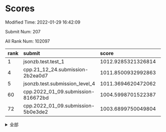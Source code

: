 # Scores

Modified Time: 2022-01-29 16:42:09

Submit Num: 207

All Rank Num: 102097

| rank |               submit               |       score        |       sigma        | pk_num |
| :--- | :--------------------------------- | :----------------- | :----------------- | :----- |
| 1    | jsonzb.test.test_1                 | 1012.9285321326814 | 0.8013822360236763 | 1974   |
| 4    | cpp.21_12_24.submission-2b2ea0d7   | 1011.8500932992863 | 0.7861894388661633 | 1971   |
| 5    | jsonzb.test.submission_level_4     | 1011.3694620472062 | 0.7792283807257884 | 1974   |
| 60   | cpp.2022_01_09.submission-816672bd | 1004.5998701522387 | 0.7146978511667332 | 1973   |
| 72   | cpp.2022_01_09.submission-5b0e3de2 | 1003.6899750049804 | 0.7075021397722725 | 1978   |


<details>
<summary>全部</summary>

| rank |                 submit                 |       score        |       sigma        | pk_num |
| :--- | :------------------------------------- | :----------------- | :----------------- | :----- |
| 1    | jsonzb.test.test_1                     | 1012.9285321326814 | 0.8013822360236763 | 1974   |
| 2    | gobigger.level_3.submission_level_3_49 | 1012.416191183389  | 0.7883423515754252 | 1975   |
| 3    | gobigger.level_3.submission_level_3_24 | 1012.2181089128159 | 0.7845838027267142 | 1970   |
| 4    | cpp.21_12_24.submission-2b2ea0d7       | 1011.8500932992863 | 0.7861894388661633 | 1971   |
| 5    | jsonzb.test.submission_level_4         | 1011.3694620472062 | 0.7792283807257884 | 1974   |
| 6    | gobigger.level_3.submission_level_3_41 | 1011.162136599533  | 0.7634133625411476 | 1971   |
| 7    | gobigger.level_3.submission_level_3_7  | 1011.1588497470624 | 0.782428885827807  | 1969   |
| 8    | gobigger.level_3.submission_level_3_0  | 1011.146563297345  | 0.7593208609131334 | 1972   |
| 9    | gobigger.level_3.submission_level_3_40 | 1010.9369468313887 | 0.7730884007080064 | 1976   |
| 10   | gobigger.level_3.submission_level_3_19 | 1010.8692318042325 | 0.7598024812223751 | 1975   |
| 11   | gobigger.level_3.submission_level_3_43 | 1010.6771412179046 | 0.7580542730463588 | 1972   |
| 12   | gobigger.level_3.submission_level_3_45 | 1010.5840273643213 | 0.7618852408175104 | 1975   |
| 13   | gobigger.level_3.submission_level_3_35 | 1010.5143271654111 | 0.762787481245793  | 1971   |
| 14   | gobigger.level_3.submission_level_3_8  | 1010.4649290416991 | 0.7661149233248885 | 1972   |
| 15   | gobigger.level_3.submission_level_3_5  | 1010.4389177402128 | 0.7652560399781373 | 1979   |
| 16   | gobigger.level_3.submission_level_3_18 | 1010.4379743017031 | 0.7736368753457769 | 1974   |
| 17   | gobigger.level_3.submission_level_3_2  | 1010.347099237628  | 0.7514939327331254 | 1971   |
| 18   | gobigger.level_3.submission_level_3_1  | 1010.3188219855009 | 0.7536425633658821 | 1974   |
| 19   | gobigger.level_3.submission_level_3_9  | 1010.2379969588334 | 0.7591331064639815 | 1976   |
| 20   | gobigger.level_3.submission_level_3_42 | 1010.1727260319752 | 0.7569396725827781 | 1971   |
| 21   | gobigger.level_3.submission_level_3_47 | 1010.1093810630523 | 0.7527902703803225 | 1971   |
| 22   | gobigger.level_3.submission_level_3_37 | 1010.07967404237   | 0.7589635288974891 | 1973   |
| 23   | gobigger.level_3.submission_level_3_6  | 1010.0299498381308 | 0.7745061601005104 | 1977   |
| 24   | gobigger.level_3.submission_level_3_26 | 1009.9775742320485 | 0.7578752076327528 | 1971   |
| 25   | gobigger.level_3.submission_level_3_10 | 1009.9597490811499 | 0.7472133642175621 | 1976   |
| 26   | gobigger.level_3.submission_level_3_14 | 1009.9473456941759 | 0.7356219525518013 | 1978   |
| 27   | gobigger.level_3.submission_level_3_34 | 1009.9198868183754 | 0.7633554799408689 | 1972   |
| 28   | gobigger.level_3.submission_level_3_29 | 1009.874603922409  | 0.7706680827649502 | 1976   |
| 29   | gobigger.level_3.submission_level_3_4  | 1009.8713643213392 | 0.7607279403212086 | 1974   |
| 30   | gobigger.level_3.submission_level_3_28 | 1009.8712311914426 | 0.7728734580056759 | 1976   |
| 31   | gobigger.level_3.submission_level_3_27 | 1009.8245184676612 | 0.7477706667635533 | 1968   |
| 32   | gobigger.level_3.submission_level_3_22 | 1009.7796496045246 | 0.7513549956843393 | 1979   |
| 33   | gobigger.level_3.submission_level_3_46 | 1009.7256985509792 | 0.7690255156673553 | 1973   |
| 34   | gobigger.level_3.submission_level_3_12 | 1009.6179678804805 | 0.7449072827464529 | 1970   |
| 35   | gobigger.level_3.submission_level_3_31 | 1009.6072179909746 | 0.7589460609907198 | 1975   |
| 36   | gobigger.level_3.submission_level_3_13 | 1009.5926150134732 | 0.7481196756956515 | 1975   |
| 37   | gobigger.level_3.submission_level_3_30 | 1009.5533899120131 | 0.7446312316337005 | 1966   |
| 38   | gobigger.level_3.submission_level_3_11 | 1009.4949005417382 | 0.7476707445082151 | 1974   |
| 39   | gobigger.level_3.submission_level_3_3  | 1009.4643035601724 | 0.7544733672450411 | 1975   |
| 40   | gobigger.level_3.submission_level_3_39 | 1009.4164417092189 | 0.7409912528867618 | 1972   |
| 41   | gobigger.level_3.submission_level_3_44 | 1009.3349796113595 | 0.7366078654654745 | 1970   |
| 42   | gobigger.level_3.submission_level_3_17 | 1009.2820000367482 | 0.7683507414283741 | 1972   |
| 43   | gobigger.level_3.submission_level_3_32 | 1009.2489505285546 | 0.7536569483859051 | 1972   |
| 44   | gobigger.level_3.submission_level_3_23 | 1008.8344977242098 | 0.7603118286666125 | 1975   |
| 45   | gobigger.level_3.submission_level_3_15 | 1008.7554691239221 | 0.7395295150290196 | 1971   |
| 46   | gobigger.level_3.submission_level_3_16 | 1008.7466257274925 | 0.7593019515078099 | 1970   |
| 47   | gobigger.level_3.submission_level_3_25 | 1008.6804527256464 | 0.7431370271295166 | 1975   |
| 48   | gobigger.level_3.submission_level_3_38 | 1008.6145436515005 | 0.7489485080285438 | 1971   |
| 49   | gobigger.level_3.submission_level_3_20 | 1008.5720232301693 | 0.737212005976184  | 1972   |
| 50   | gobigger.level_3.submission_level_3_33 | 1008.553025035956  | 0.7618491315714659 | 1974   |
| 51   | gobigger.level_3.submission_level_3_36 | 1008.4695782716    | 0.739078250677525  | 1974   |
| 52   | gobigger.level_3.submission_level_3_48 | 1008.3789357929612 | 0.7317437981307935 | 1972   |
| 53   | gobigger.level_3.submission_level_3_21 | 1008.2412203863106 | 0.7517237099049879 | 1977   |
| 54   | gobigger.level_1.submission_level_1_33 | 1005.1197463422266 | 0.7152153610180417 | 1972   |
| 55   | gobigger.level_1.submission_level_1_48 | 1004.9146073240795 | 0.7295099829093871 | 1971   |
| 56   | gobigger.level_1.submission_level_1_6  | 1004.8788706560198 | 0.7141511315767624 | 1968   |
| 57   | gobigger.level_1.submission_level_1_15 | 1004.8617312750417 | 0.7143441299542631 | 1974   |
| 58   | gobigger.level_1.submission_level_1_27 | 1004.7074426641421 | 0.7350644006891233 | 1977   |
| 59   | gobigger.level_1.submission_level_1_0  | 1004.6645532862193 | 0.7187874637498072 | 1973   |
| 60   | cpp.2022_01_09.submission-816672bd     | 1004.5998701522387 | 0.7146978511667332 | 1973   |
| 61   | gobigger.level_1.submission_level_1_21 | 1004.5213578074272 | 0.7290481338113433 | 1972   |
| 62   | gobigger.level_1.submission_level_1_36 | 1004.4536023286486 | 0.7167636088303015 | 1970   |
| 63   | gobigger.level_1.submission_level_1_35 | 1004.422071203854  | 0.703274009309482  | 1973   |
| 64   | gobigger.level_1.submission_level_1_2  | 1004.2815820289754 | 0.7077583629100681 | 1975   |
| 65   | gobigger.level_1.submission_level_1_40 | 1004.2160651234    | 0.7161216355893112 | 1976   |
| 66   | gobigger.level_1.submission_level_1_20 | 1004.1948459210054 | 0.7293906775389276 | 1975   |
| 67   | gobigger.level_1.submission_level_1_37 | 1004.14795915527   | 0.7274975714672662 | 1973   |
| 68   | gobigger.level_1.submission_level_1_25 | 1004.0648901642377 | 0.7223680160211088 | 1970   |
| 69   | gobigger.level_1.submission_level_1_19 | 1003.8692472388101 | 0.7145639074163233 | 1973   |
| 70   | gobigger.level_1.submission_level_1_43 | 1003.7154009935236 | 0.720731509033343  | 1974   |
| 71   | gobigger.level_1.submission_level_1_18 | 1003.6922942556841 | 0.7193393721240824 | 1969   |
| 72   | cpp.2022_01_09.submission-5b0e3de2     | 1003.6899750049804 | 0.7075021397722725 | 1978   |
| 73   | gobigger.level_1.submission_level_1_4  | 1003.6759471715941 | 0.7098482748777064 | 1975   |
| 74   | gobigger.level_1.submission_level_1_1  | 1003.5920470182016 | 0.7166371412336697 | 1972   |
| 75   | gobigger.level_1.submission_level_1_9  | 1003.5816813984976 | 0.728748150872947  | 1975   |
| 76   | gobigger.level_1.submission_level_1_47 | 1003.5765552288968 | 0.7112337839791953 | 1969   |
| 77   | gobigger.level_1.submission_level_1_17 | 1003.5764573348956 | 0.7169926905410912 | 1968   |
| 78   | gobigger.level_1.submission_level_1_12 | 1003.4014311049926 | 0.7090485491410206 | 1972   |
| 79   | gobigger.level_1.submission_level_1_14 | 1003.4010671505268 | 0.716855996844778  | 1977   |
| 80   | gobigger.level_1.submission_level_1_22 | 1003.366131613253  | 0.7105542066190188 | 1976   |
| 81   | gobigger.level_1.submission_level_1_13 | 1003.3324526688536 | 0.7138340586485052 | 1976   |
| 82   | gobigger.level_1.submission_level_1_44 | 1003.3298043309172 | 0.7252597734911724 | 1977   |
| 83   | gobigger.level_1.submission_level_1_5  | 1003.2563132905817 | 0.7170561908131784 | 1973   |
| 84   | gobigger.level_1.submission_level_1_49 | 1003.2195586004572 | 0.7231719671078365 | 1973   |
| 85   | gobigger.level_1.submission_level_1_42 | 1003.1720070883656 | 0.7204270184064665 | 1975   |
| 86   | gobigger.level_1.submission_level_1_28 | 1003.1453766218325 | 0.7253626312835421 | 1975   |
| 87   | gobigger.level_1.submission_level_1_38 | 1003.0541557876688 | 0.7126042678446315 | 1975   |
| 88   | gobigger.level_1.submission_level_1_32 | 1003.0225961202041 | 0.7163895034429028 | 1972   |
| 89   | gobigger.level_1.submission_level_1_46 | 1002.9858704618149 | 0.7103066620611811 | 1969   |
| 90   | gobigger.level_1.submission_level_1_24 | 1002.9614965986541 | 0.7168067915228092 | 1968   |
| 91   | gobigger.level_1.submission_level_1_29 | 1002.9118533781148 | 0.7174350886339659 | 1974   |
| 92   | gobigger.level_1.submission_level_1_34 | 1002.8894882394251 | 0.7052927576204449 | 1977   |
| 93   | gobigger.level_1.submission_level_1_11 | 1002.8016353039297 | 0.7066828928542759 | 1974   |
| 94   | gobigger.level_1.submission_level_1_23 | 1002.7968020464817 | 0.7051234176724029 | 1971   |
| 95   | gobigger.level_1.submission_level_1_26 | 1002.6674768196485 | 0.7212034760121929 | 1974   |
| 96   | gobigger.level_1.submission_level_1_39 | 1002.5988303315306 | 0.7144437267536    | 1976   |
| 97   | gobigger.level_1.submission_level_1_30 | 1002.5805281309221 | 0.7245630589185243 | 1973   |
| 98   | gobigger.level_1.submission_level_1_16 | 1002.3877304468043 | 0.7148435731408108 | 1972   |
| 99   | gobigger.level_1.submission_level_1_8  | 1002.2841362303074 | 0.713030718190459  | 1971   |
| 100  | gobigger.level_1.submission_level_1_45 | 1002.2094777806385 | 0.7215065021566881 | 1967   |
| 101  | gobigger.level_1.submission_level_1_10 | 1002.1372490048266 | 0.7236489348085737 | 1974   |
| 102  | gobigger.level_1.submission_level_1_3  | 1002.1160702746765 | 0.7030334399114858 | 1973   |
| 103  | gobigger.level_1.submission_level_1_7  | 1002.0154779005484 | 0.7044185660458513 | 1970   |
| 104  | gobigger.level_1.submission_level_1_31 | 1001.8448478510354 | 0.7343576175755876 | 1976   |
| 105  | gobigger.level_1.submission_level_1_41 | 1001.7387030334102 | 0.7041644128642031 | 1970   |
| 106  | gobigger.random.submission_random_34   | 997.1946358750696  | 0.7046049506351569 | 1969   |
| 107  | gobigger.random.submission_random_16   | 997.1585346749795  | 0.7095583703576712 | 1972   |
| 108  | gobigger.random.submission_random_49   | 996.9494280379238  | 0.7206399064163382 | 1976   |
| 109  | gobigger.random.submission_random_35   | 996.9428647303498  | 0.7078878838396498 | 1968   |
| 110  | gobigger.random.submission_random_40   | 996.9204210040065  | 0.7122733607020347 | 1978   |
| 111  | gobigger.random.submission_random_38   | 996.8637762625473  | 0.709217530401168  | 1977   |
| 112  | gobigger.random.submission_random_31   | 996.7904275608569  | 0.6987685362573363 | 1974   |
| 113  | gobigger.random.submission_random_37   | 996.6789960365242  | 0.7123771477349182 | 1974   |
| 114  | gobigger.random.submission_random_44   | 996.667412952626   | 0.7109049845231622 | 1976   |
| 115  | gobigger.random.submission_random_18   | 996.6009275638866  | 0.7222555517545277 | 1972   |
| 116  | gobigger.random.submission_random_29   | 996.599780387214   | 0.7118691703313363 | 1976   |
| 117  | gobigger.random.submission_random_15   | 996.4014041249104  | 0.7170840329360668 | 1971   |
| 118  | gobigger.random.submission_random_7    | 996.3972925895351  | 0.7212479531335404 | 1970   |
| 119  | gobigger.random.submission_random_10   | 996.3827538800751  | 0.7045419674125792 | 1973   |
| 120  | gobigger.random.submission_random_39   | 996.3733802308413  | 0.7055732476406378 | 1972   |
| 121  | gobigger.random.submission_random_23   | 996.2833085820774  | 0.7068063069375076 | 1972   |
| 122  | gobigger.random.submission_random_30   | 996.2737344475876  | 0.7217502080849441 | 1974   |
| 123  | gobigger.random.submission_random_48   | 996.2514662250861  | 0.701313947306458  | 1970   |
| 124  | gobigger.random.submission_random_33   | 996.2296694222952  | 0.7115954555450281 | 1973   |
| 125  | gobigger.random.submission_random_11   | 996.1437013514468  | 0.7042165851919284 | 1970   |
| 126  | gobigger.random.submission_random_5    | 996.1423257319833  | 0.7092564744396778 | 1972   |
| 127  | gobigger.random.submission_random_22   | 996.1049181503064  | 0.7062574520802875 | 1977   |
| 128  | gobigger.random.submission_random_45   | 996.057121206392   | 0.708420702707492  | 1975   |
| 129  | gobigger.random.submission_random_12   | 996.0283320258799  | 0.716566750653261  | 1976   |
| 130  | gobigger.random.submission_random_43   | 995.9727233864928  | 0.7247409099712169 | 1971   |
| 131  | gobigger.random.submission_random_41   | 995.9345985621686  | 0.7159946707479187 | 1972   |
| 132  | gobigger.random.submission_random_19   | 995.897638282929   | 0.7134656339395019 | 1973   |
| 133  | gobigger.random.submission_random_0    | 995.8809009717357  | 0.7215424787561018 | 1971   |
| 134  | gobigger.random.submission_random_4    | 995.8356546422366  | 0.7050335634231708 | 1968   |
| 135  | gobigger.random.submission_random_46   | 995.8299087459351  | 0.7079842180565691 | 1971   |
| 136  | gobigger.random.submission_random_14   | 995.7873744516344  | 0.7117048793063919 | 1973   |
| 137  | gobigger.random.submission_random_32   | 995.7871563586384  | 0.7247292883081747 | 1974   |
| 138  | gobigger.random.submission_random_27   | 995.7692056627874  | 0.7128381759129325 | 1972   |
| 139  | gobigger.random.submission_random_36   | 995.7463684950905  | 0.7247506746791702 | 1971   |
| 140  | gobigger.random.submission_random_2    | 995.6239642974541  | 0.7056986602975485 | 1971   |
| 141  | gobigger.random.submission_random_21   | 995.5346970895602  | 0.7144425747470012 | 1972   |
| 142  | gobigger.random.submission_random_6    | 995.4943488730781  | 0.7274244547305186 | 1969   |
| 143  | gobigger.random.submission_random_1    | 995.4791435994478  | 0.7219581607223278 | 1973   |
| 144  | gobigger.random.submission_random_28   | 995.3146350614745  | 0.7120237399851638 | 1974   |
| 145  | gobigger.random.submission_random_47   | 995.2547044861543  | 0.7077705041526864 | 1973   |
| 146  | gobigger.random.submission_random_20   | 995.1962297164378  | 0.709742637060093  | 1973   |
| 147  | gobigger.random.submission_random_26   | 995.1247423382214  | 0.7100278404135637 | 1971   |
| 148  | gobigger.random.submission_random_9    | 994.8868548483058  | 0.7205655422618745 | 1976   |
| 149  | gobigger.random.submission_random_8    | 994.8692758289591  | 0.7135043864525672 | 1971   |
| 150  | gobigger.random.submission_random_24   | 994.8633065264451  | 0.7125856831815841 | 1974   |
| 151  | gobigger.random.submission_random_17   | 994.7641907502956  | 0.7170568163902965 | 1973   |
| 152  | gobigger.random.submission_random_13   | 994.7444251662531  | 0.732392542331646  | 1968   |
| 153  | gobigger.random.submission_random_3    | 994.7201504903185  | 0.701522303832741  | 1976   |
| 154  | gobigger.random.submission_random_25   | 994.4384866033357  | 0.728709202450592  | 1970   |
| 155  | gobigger.random.submission_random_42   | 994.1493305345799  | 0.7168583129455073 | 1970   |
| 156  | gobigger.level_2.submission_level_2_4  | 993.6194480714122  | 0.749667568569101  | 1968   |
| 157  | gobigger.level_2.submission_level_2_46 | 993.5024951268921  | 0.7240884752678687 | 1969   |
| 158  | gobigger.level_2.submission_level_2_3  | 993.426529799458   | 0.7422618969761061 | 1966   |
| 159  | gobigger.level_2.submission_level_2_9  | 993.3826933717861  | 0.7194038859722122 | 1969   |
| 160  | gobigger.level_2.submission_level_2_19 | 993.3186244003301  | 0.7198538749392298 | 1974   |
| 161  | gobigger.level_2.submission_level_2_48 | 993.1906330879858  | 0.7296629862168977 | 1973   |
| 162  | gobigger.level_2.submission_level_2_0  | 993.1684655424312  | 0.741261495114673  | 1976   |
| 163  | gobigger.level_2.submission_level_2_1  | 993.0329195945427  | 0.7314628080398925 | 1972   |
| 164  | gobigger.level_2.submission_level_2_15 | 992.9509350585718  | 0.7262384097964785 | 1973   |
| 165  | gobigger.level_2.submission_level_2_27 | 992.8741286121618  | 0.7349408189154998 | 1973   |
| 166  | gobigger.level_2.submission_level_2_12 | 992.8512039834459  | 0.7368300667075042 | 1974   |
| 167  | gobigger.level_2.submission_level_2_17 | 992.8135714035257  | 0.733307444569723  | 1974   |
| 168  | gobigger.level_2.submission_level_2_36 | 992.7720976207147  | 0.7321146295997711 | 1968   |
| 169  | gobigger.level_2.submission_level_2_40 | 992.6579888014594  | 0.7506291800315342 | 1972   |
| 170  | gobigger.level_2.submission_level_2_39 | 992.6451816514075  | 0.7238902656920658 | 1974   |
| 171  | gobigger.level_2.submission_level_2_8  | 992.6211661695131  | 0.7573338338607177 | 1973   |
| 172  | gobigger.level_2.submission_level_2_6  | 992.5189670108721  | 0.7515746952872255 | 1977   |
| 173  | gobigger.level_2.submission_level_2_42 | 992.4988977792159  | 0.7337390124969645 | 1980   |
| 174  | gobigger.level_2.submission_level_2_37 | 992.3872729185317  | 0.7465397554841642 | 1974   |
| 175  | gobigger.level_2.submission_level_2_25 | 992.3031071995894  | 0.7403948816415541 | 1969   |
| 176  | gobigger.level_2.submission_level_2_18 | 992.2864557637047  | 0.7353357530510265 | 1970   |
| 177  | gobigger.level_2.submission_level_2_47 | 992.2770649253699  | 0.7378335312013923 | 1968   |
| 178  | gobigger.level_2.submission_level_2_5  | 992.2194510737463  | 0.7314423982055724 | 1979   |
| 179  | gobigger.level_2.submission_level_2_33 | 992.110494277601   | 0.7429697754633674 | 1974   |
| 180  | gobigger.level_2.submission_level_2_30 | 992.1049103956663  | 0.7402748859651587 | 1974   |
| 181  | gobigger.level_2.submission_level_2_24 | 992.0803843360719  | 0.7410608469778073 | 1968   |
| 182  | gobigger.level_2.submission_level_2_29 | 992.0802987807144  | 0.7465938482743228 | 1978   |
| 183  | gobigger.level_2.submission_level_2_28 | 992.0505901323212  | 0.7438477434147559 | 1968   |
| 184  | gobigger.level_2.submission_level_2_22 | 991.9530643312529  | 0.7640247016666473 | 1973   |
| 185  | gobigger.level_2.submission_level_2_41 | 991.8698711684099  | 0.7603551514508373 | 1970   |
| 186  | gobigger.level_2.submission_level_2_14 | 991.834500106611   | 0.7483022286447945 | 1967   |
| 187  | gobigger.level_2.submission_level_2_13 | 991.696077997119   | 0.7426168801889147 | 1973   |
| 188  | gobigger.level_2.submission_level_2_38 | 991.5591865506929  | 0.7548476422031185 | 1969   |
| 189  | gobigger.level_2.submission_level_2_11 | 991.4917721000032  | 0.7402896048336113 | 1977   |
| 190  | gobigger.level_2.submission_level_2_10 | 991.4305457053313  | 0.7689381171782016 | 1977   |
| 191  | gobigger.level_2.submission_level_2_31 | 991.30157686121    | 0.737679721094741  | 1972   |
| 192  | gobigger.level_2.submission_level_2_32 | 991.2870525886718  | 0.7528466378141733 | 1973   |
| 193  | gobigger.level_2.submission_level_2_16 | 991.2326589750726  | 0.7519442827934447 | 1971   |
| 194  | gobigger.level_2.submission_level_2_20 | 991.2059418663266  | 0.7462873209553382 | 1966   |
| 195  | gobigger.level_2.submission_level_2_21 | 990.8461739239109  | 0.7575729604390024 | 1973   |
| 196  | gobigger.level_2.submission_level_2_43 | 990.8434104427499  | 0.7646017478995947 | 1974   |
| 197  | gobigger.level_2.submission_level_2_2  | 990.832974688355   | 0.7629906099672817 | 1975   |
| 198  | gobigger.level_2.submission_level_2_7  | 990.7710813883871  | 0.7623773502929646 | 1982   |
| 199  | gobigger.level_2.submission_level_2_49 | 990.6764895082728  | 0.7581046921233592 | 1970   |
| 200  | gobigger.level_2.submission_level_2_23 | 990.6425539074701  | 0.7555687317689956 | 1973   |
| 201  | gobigger.level_2.submission_level_2_45 | 990.5159930608032  | 0.7591557551289267 | 1974   |
| 202  | gobigger.level_2.submission_level_2_44 | 990.4560206834599  | 0.7603009117758232 | 1970   |
| 203  | gobigger.level_2.submission_level_2_35 | 990.3089208310855  | 0.7406397009626147 | 1976   |
| 204  | gobigger.level_2.submission_level_2_26 | 990.1221062841213  | 0.7638048686953172 | 1974   |
| 205  | gobigger.level_2.submission_level_2_34 | 989.1279094237876  | 0.8113415079765768 | 1981   |
| 206  | gobigger.none.submission_none_1        | 976.6824866520279  | 1.325760645816601  | 1975   |
| 207  | gobigger.none.submission_none_0        | 975.9697457199663  | 1.5020287395682494 | 1979   |

</details>